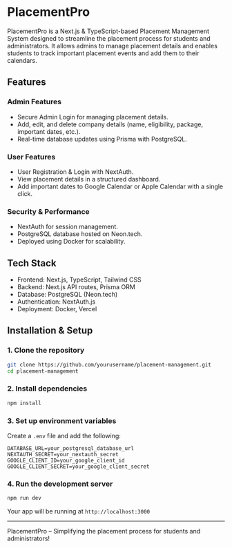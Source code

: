 # PlacementPro

PlacementPro is a Next.js & TypeScript-based Placement Management System designed to streamline the placement process for students and administrators. It allows admins to manage placement details and enables students to track important placement events and add them to their calendars.

## Features

### Admin Features
- Secure Admin Login for managing placement details.
- Add, edit, and delete company details (name, eligibility, package, important dates, etc.).
- Real-time database updates using Prisma with PostgreSQL.

### User Features
- User Registration & Login with NextAuth.
- View placement details in a structured dashboard.
- Add important dates to Google Calendar or Apple Calendar with a single click.

### Security & Performance
- NextAuth for session management.
- PostgreSQL database hosted on Neon.tech.
- Deployed using Docker for scalability.

## Tech Stack
- Frontend: Next.js, TypeScript, Tailwind CSS
- Backend: Next.js API routes, Prisma ORM
- Database: PostgreSQL (Neon.tech)
- Authentication: NextAuth.js
- Deployment: Docker, Vercel

## Installation & Setup

### 1. Clone the repository
```sh
git clone https://github.com/yourusername/placement-management.git
cd placement-management
```

### 2. Install dependencies
```sh
npm install
```

### 3. Set up environment variables
Create a `.env` file and add the following:
```
DATABASE_URL=your_postgresql_database_url
NEXTAUTH_SECRET=your_nextauth_secret
GOOGLE_CLIENT_ID=your_google_client_id
GOOGLE_CLIENT_SECRET=your_google_client_secret
```

### 4. Run the development server
```sh
npm run dev
```
Your app will be running at `http://localhost:3000`

---

PlacementPro – Simplifying the placement process for students and administrators!

